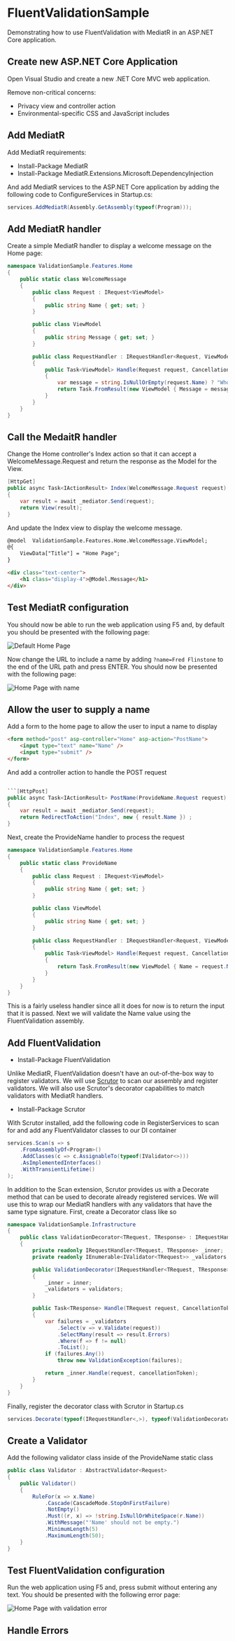 # FluentValidationSample
Demonstrating how to use FluentValidation with MediatR in an ASP.NET Core application.

## Create new ASP.NET Core Application

Open Visual Studio and create a new .NET Core MVC web application.

Remove non-critical concerns:

* Privacy view and controller action
* Environmental-specific CSS and JavaScript includes

## Add MediatR

Add MediatR requirements:

* Install-Package MediatR
* Install-Package MediatR.Extensions.Microsoft.DependencyInjection

And add MediatR services to the ASP.NET Core application by adding the following code to ConfigureServices in Startup.cs:

```csharp
services.AddMediatR(Assembly.GetAssembly(typeof(Program)));
```

## Add MediatR handler

Create a simple MediatR handler to display a welcome message on the Home page:

```csharp
namespace ValidationSample.Features.Home
{
    public static class WelcomeMessage
    {
        public class Request : IRequest<ViewModel>
        {
            public string Name { get; set; }
        }

        public class ViewModel
        {
            public string Message { get; set; }
        }

        public class RequestHandler : IRequestHandler<Request, ViewModel>
        {
            public Task<ViewModel> Handle(Request request, CancellationToken cancellationToken)
            {
                var message = string.IsNullOrEmpty(request.Name) ? "Who are you?" : $"Hello {request.Name}";
                return Task.FromResult(new ViewModel { Message = message });
            }
        }
    }
}
```

## Call the MedaitR handler

Change the Home controller's Index action so that it can accept a WelcomeMessage.Request and return the response
as the Model for the View.

```csharp
[HttpGet]
public async Task<IActionResult> Index(WelcomeMessage.Request request)
{
    var result = await _mediator.Send(request);
    return View(result);
}
```

And update the Index view to display the welcome message.

```html
@model  ValidationSample.Features.Home.WelcomeMessage.ViewModel;
@{
    ViewData["Title"] = "Home Page";
}

<div class="text-center">
    <h1 class="display-4">@Model.Message</h1>
</div>
```

## Test MediatR configuration

You should now be able to run the web application using F5 and, by default you should be presented with 
the following page:

![Default Home Page](https://github.com/dneimke/FluentValidationSample/blob/master/images/home-1.png)

Now change the URL to include a name by adding ```?name=Fred Flinstone``` to the end of the URL path and 
press ENTER.  You should now be presented with the following page:

![Home Page with name](https://github.com/dneimke/FluentValidationSample/blob/master/images/home-2.png)


## Allow the user to supply a name

Add a form to the home page to allow the user to input a name to display

```html
<form method="post" asp-controller="Home" asp-action="PostName">
    <input type="text" name="Name" />
    <input type="submit" />
</form>
```

And add a controller action to handle the POST request

```csharp

```[HttpPost]
public async Task<IActionResult> PostName(ProvideName.Request request)
{
    var result = await _mediator.Send(request);
    return RedirectToAction("Index", new { result.Name }) ;
}
```

Next, create the ProvideName handler to process the request

```csharp
namespace ValidationSample.Features.Home
{
    public static class ProvideName
    {
        public class Request : IRequest<ViewModel>
        {
            public string Name { get; set; }
        }

        public class ViewModel
        {
            public string Name { get; set; }
        }

        public class RequestHandler : IRequestHandler<Request, ViewModel>
        {
            public Task<ViewModel> Handle(Request request, CancellationToken cancellationToken)
            {
                return Task.FromResult(new ViewModel { Name = request.Name });
            }
        }
    }
}
```

This is a fairly useless handler since all it does for now is to return the input that it is passed.  Next we will validate the 
Name value using the FluentValidation assembly.

## Add FluentValidation

* Install-Package FluentValidation

Unlike MediatR, FluentValidation doesn't have an out-of-the-box way to register validators.  We will use [Scrutor](https://github.com/khellang/Scrutor) 
to scan our assembly and register validators.  We will also use Scrutor's decorator capabilities to match validators with MediatR handlers.

* Install-Package Scrutor

With Scrutor installed, add the following code in RegisterServices to scan for and add any FluentValidator classes to our DI container

```csharp
services.Scan(s => s
    .FromAssemblyOf<Program>()
    .AddClasses(c => c.AssignableTo(typeof(IValidator<>)))
    .AsImplementedInterfaces()
    .WithTransientLifetime()
);
```

In addition to the Scan extension, Scrutor provides us with a Decorate method that can be used to decorate already registered services.
We will use this to wrap our MediatR handlers with any validators that have the same type signature.  First, create a Decorator class like so

```csharp
namespace ValidationSample.Infrastructure
{
    public class ValidationDecorator<TRequest, TResponse> : IRequestHandler<TRequest, TResponse> where TRequest : IRequest<TResponse>
    {
        private readonly IRequestHandler<TRequest, TResponse> _inner;
        private readonly IEnumerable<IValidator<TRequest>> _validators;

        public ValidationDecorator(IRequestHandler<TRequest, TResponse> inner, IEnumerable<IValidator<TRequest>> validators)
        {
            _inner = inner;
            _validators = validators;
        }

        public Task<TResponse> Handle(TRequest request, CancellationToken cancellationToken)
        {
            var failures = _validators
                .Select(v => v.Validate(request))
                .SelectMany(result => result.Errors)
                .Where(f => f != null)
                .ToList();
            if (failures.Any())
                throw new ValidationException(failures);

            return _inner.Handle(request, cancellationToken);
        }
    }
}
```

Finally, register the decorator class with Scrutor in Startup.cs

```csharp
services.Decorate(typeof(IRequestHandler<,>), typeof(ValidationDecorator<,>));
```

## Create a Validator 

Add the following validator class inside of the ProvideName static class

```csharp
public class Validator : AbstractValidator<Request>
{
    public Validator()
    {
        RuleFor(x => x.Name)
            .Cascade(CascadeMode.StopOnFirstFailure)
            .NotEmpty()
            .Must((r, x) => !string.IsNullOrWhiteSpace(r.Name))
            .WithMessage("'Name' should not be empty.")
            .MinimumLength(5)
            .MaximumLength(50);
    }
}
```

## Test FluentValidation configuration

Run the web application using F5 and, press submit without entering any text.  You should be presented with 
the following error page:

![Home Page with validation error](https://github.com/dneimke/FluentValidationSample/blob/master/images/home-3.png)

## Handle Errors


